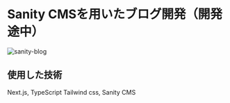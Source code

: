 # Sanity CMSを用いたブログ開発（開発途中）

![sanity-blog](https://user-images.githubusercontent.com/80461281/175482445-45a83596-13be-436f-8288-17344a377c07.png)

## 使用した技術

Next.js, TypeScript Tailwind css, Sanity CMS
